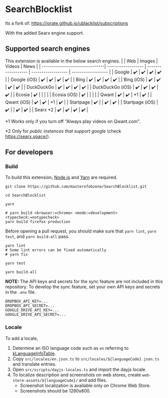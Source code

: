 # SearchBlocklist

Its a fork of:
https://iorate.github.io/ublacklist/subscriptions

With the added Searx engine support.

## Supported search engines

This extension is available in the below search engines.
| | Web | Images | Videos | News |
| -------------------------------| ------------------ | ------------------ | ------------------ | ------------------ |
| Google | :heavy_check_mark: | :heavy_check_mark: | :heavy_check_mark: | :heavy_check_mark: |
| Google (iOS) | :heavy_check_mark: | :heavy_check_mark: | :heavy_check_mark: | :heavy_check_mark: |
| Bing | :heavy_check_mark: | :heavy_check_mark: | :heavy_check_mark: | :heavy_check_mark: |
| Bing (iOS) | :heavy_check_mark: | :heavy_check_mark: | :heavy_check_mark: | :heavy_check_mark: |
| DuckDuckGo | :heavy_check_mark: | :heavy_check_mark: | :heavy_check_mark: | :heavy_check_mark: |
| DuckDuckGo (iOS) | :heavy_check_mark: | :heavy_check_mark: | :heavy_check_mark: | :heavy_check_mark: |
| Ecosia | :heavy_check_mark: | | | |
| Ecosia (iOS) | :heavy_check_mark: | | | |
| Qwant | :heavy_check_mark: | :heavy_check_mark: | \*1 | :heavy_check_mark: |
| Qwant (iOS) | :heavy_check_mark: | :heavy_check_mark: | \*1 | :heavy_check_mark: |
| Startpage | :heavy_check_mark: | | :heavy_check_mark: | :heavy_check_mark: |
| Startpage (iOS) | :heavy_check_mark: | | :heavy_check_mark: | :heavy_check_mark: |
| Searx \*2 | :heavy_check_mark: | :heavy_check_mark: | :heavy_check_mark: | :heavy_check_mark: |

\*1 Works only if you turn off "Always play videos on Qwant.com".

\*2 Only for _public instances that support google_ (check https://searx.space/).

## For developers

### Build

To build this extension, [Node.js](https://nodejs.org/en/) and [Yarn](https://yarnpkg.com/) are required.

```shell
git clone https://github.com/masterofobzene/SearchBlocklist.git

cd SearchBlocklist

yarn

# yarn build <browser:=chrome> <mode:=development> <typecheck:=notypecheck>
yarn build firefox production
```

Before opening a pull request, you should make sure that `yarn lint`, `yarn test`, and `yarn build-all` pass.

```shell
yarn lint
# Some lint errors can be fixed automatically
# yarn fix

yarn test

yarn build-all
```

**NOTE:** The API keys and secrets for the sync feature are not included in this repository. To develop the sync feature, set your own API keys and secrets in the `.env` file.

```
DROPBOX_API_KEY=...
DROPBOX_API_SECRET=...
GOOGLE_DRIVE_API_KEY=...
GOOGLE_DRIVE_API_SECRET=...
```

### Locale

To add a locale,

1. Determine an ISO language code such as `en` referring to [kLanguageInfoTable](https://src.chromium.org/viewvc/chrome/trunk/src/third_party/cld/languages/internal/languages.cc).
1. Copy `src/locales/en.json.ts` to `src/locales/${languageCode}.json.ts` and translate entries.
1. Open `src/scripts/dayjs-locales.ts` and import the dayjs locale.
1. To localize description and screenshots on web stores, create `web-store-assets/${languageCode}/` and add files.
   - Screenshot localization is available only on Chrome Web Store.
   - Screenshots should be 1280x800.

